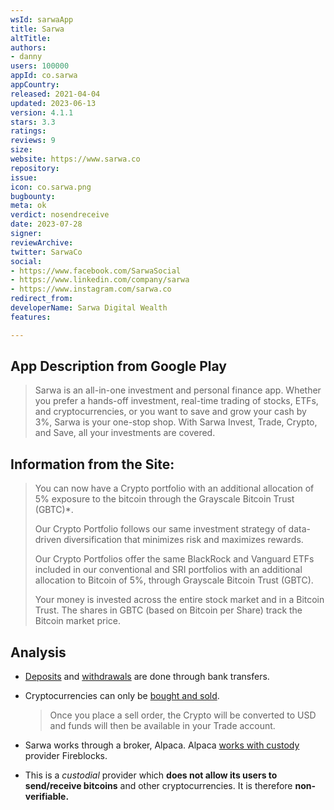 ```yaml
---
wsId: sarwaApp
title: Sarwa
altTitle: 
authors:
- danny
users: 100000
appId: co.sarwa
appCountry: 
released: 2021-04-04
updated: 2023-06-13
version: 4.1.1
stars: 3.3
ratings: 
reviews: 9
size: 
website: https://www.sarwa.co
repository: 
issue: 
icon: co.sarwa.png
bugbounty: 
meta: ok
verdict: nosendreceive
date: 2023-07-28
signer: 
reviewArchive: 
twitter: SarwaCo
social:
- https://www.facebook.com/SarwaSocial
- https://www.linkedin.com/company/sarwa
- https://www.instagram.com/sarwa.co
redirect_from: 
developerName: Sarwa Digital Wealth
features: 

---
```


## App Description from Google Play

> Sarwa is an all-in-one investment and personal finance app. Whether you prefer a hands-off investment, real-time trading of stocks, ETFs, and cryptocurrencies, or you want to save and grow your cash by 3%, Sarwa is your one-stop shop. With Sarwa Invest, Trade, Crypto, and Save, all your investments are covered.

## Information from the Site:

> You can now have a Crypto portfolio with an additional allocation of 5% exposure to the bitcoin through the Grayscale Bitcoin Trust (GBTC)*.
>
> Our Crypto Portfolio follows our same investment strategy of data-driven diversification that minimizes risk and maximizes rewards.
>
> Our Crypto Portfolios offer the same BlackRock and Vanguard ETFs included in our conventional and SRI portfolios with an additional allocation to Bitcoin of 5%, through Grayscale Bitcoin Trust (GBTC).
>
> Your money is invested across the entire stock market and in a Bitcoin Trust. The shares in GBTC (based on Bitcoin per Share) track the Bitcoin market price.

## Analysis

- [Deposits](https://help.sarwa.co/hc/en-us/articles/9187678253853-What-assets-are-my-funds-held-in-) and [withdrawals](https://help.sarwa.co/hc/en-us/articles/4407343150353-How-do-I-withdraw-funds-from-my-Sarwa-account-) are done through bank transfers.
- Cryptocurrencies can only be [bought and sold](https://help.sarwa.co/hc/en-us/articles/5267128984349-How-do-I-buy-sell-crypto-).

     > Once you place a sell order, the Crypto will be converted to USD and funds will then be available in your Trade account. 

- Sarwa works through a broker, Alpaca. Alpaca [works with custody](https://help.sarwa.co/hc/en-us/articles/5267147743133-Where-is-the-crypto-stored-) provider Fireblocks.
- This is a *custodial* provider which **does not allow its users to send/receive bitcoins** and other cryptocurrencies. It is therefore **non-verifiable.**
